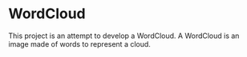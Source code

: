 # WordCloud
This project is an attempt to develop a WordCloud. A WordCloud is an image made of words to represent a cloud.
